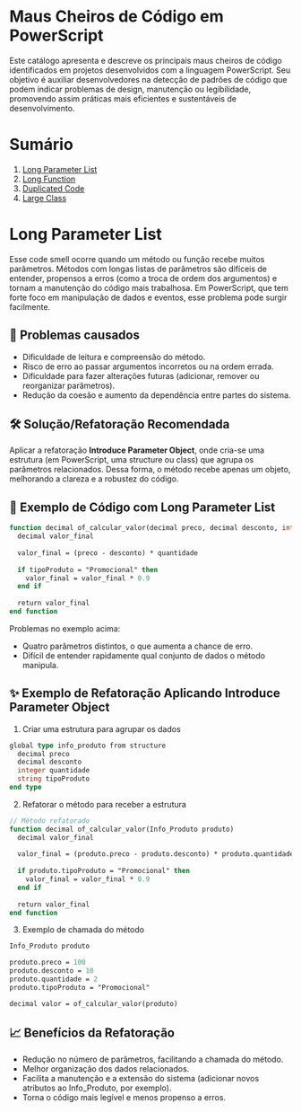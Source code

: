 <a name="inicio"></a>
# Maus Cheiros de Código em PowerScript

Este catálogo apresenta e descreve os principais maus cheiros de código identificados em projetos desenvolvidos com a linguagem PowerScript. Seu objetivo é auxiliar desenvolvedores na detecção de padrões de código que podem indicar problemas de design, manutenção ou legibilidade, promovendo assim práticas mais eficientes e sustentáveis de desenvolvimento.

# Sumário

1. [Long Parameter List]()
2. [Long Function]()
3. [Duplicated Code]()
4. [Large Class]()

<a name="LongParameterList"></a>
# Long Parameter List

Esse code smell ocorre quando um método ou função recebe muitos parâmetros. Métodos com longas listas de parâmetros são difíceis de entender, propensos a erros (como a troca de ordem dos argumentos) e tornam a manutenção do código mais trabalhosa.
Em PowerScript, que tem forte foco em manipulação de dados e eventos, esse problema pode surgir facilmente.

## 🧠 Problemas causados

- Dificuldade de leitura e compreensão do método.
- Risco de erro ao passar argumentos incorretos ou na ordem errada.
- Dificuldade para fazer alterações futuras (adicionar, remover ou reorganizar parâmetros).
- Redução da coesão e aumento da dependência entre partes do sistema.

## 🛠️ Solução/Refatoração Recomendada

Aplicar a refatoração **Introduce Parameter Object**, onde cria-se uma estrutura (em PowerScript, uma structure ou class) que agrupa os parâmetros relacionados.
Dessa forma, o método recebe apenas um objeto, melhorando a clareza e a robustez do código.

## 🔎 Exemplo de Código com Long Parameter List

```pascal
function decimal of_calcular_valor(decimal preco, decimal desconto, integer quantidade, string tipoProduto)
  decimal valor_final
  
  valor_final = (preco - desconto) * quantidade
  
  if tipoProduto = "Promocional" then
    valor_final = valor_final * 0.9
  end if
  
  return valor_final
end function
```

Problemas no exemplo acima:
- Quatro parâmetros distintos, o que aumenta a chance de erro.
- Difícil de entender rapidamente qual conjunto de dados o método manipula.

## ✨ Exemplo de Refatoração Aplicando Introduce Parameter Object

1. Criar uma estrutura para agrupar os dados
```pascal
global type info_produto from structure
  decimal preco
  decimal desconto
  integer quantidade
  string tipoProduto
end type
```

2. Refatorar o método para receber a estrutura
```pascal
// Método refatorado
function decimal of_calcular_valor(Info_Produto produto)
  decimal valor_final
  
  valor_final = (produto.preco - produto.desconto) * produto.quantidade
  
  if produto.tipoProduto = "Promocional" then
    valor_final = valor_final * 0.9
  end if
  
  return valor_final
end function
```

3. Exemplo de chamada do método
```pascal
Info_Produto produto

produto.preco = 100
produto.desconto = 10
produto.quantidade = 2
produto.tipoProduto = "Promocional"

decimal valor = of_calcular_valor(produto)
```

## 📈 Benefícios da Refatoração

- Redução no número de parâmetros, facilitando a chamada do método.
- Melhor organização dos dados relacionados.
- Facilita a manutenção e a extensão do sistema (adicionar novos atributos ao Info_Produto, por exemplo).
- Torna o código mais legível e menos propenso a erros.
